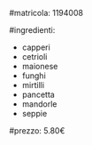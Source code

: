 
#matricola: 1194008

#ingredienti:
* capperi
* cetrioli
* maionese
* funghi
* mirtilli
* pancetta
* mandorle
* seppie

#prezzo: 5.80€
